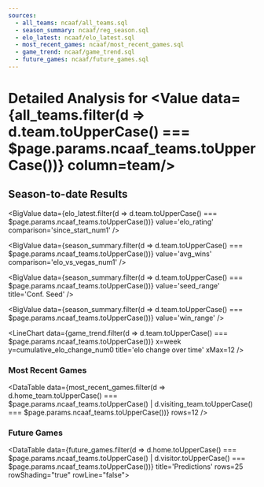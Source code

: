 ```yaml
---
sources:
  - all_teams: ncaaf/all_teams.sql
  - season_summary: ncaaf/reg_season.sql
  - elo_latest: ncaaf/elo_latest.sql
  - most_recent_games: ncaaf/most_recent_games.sql
  - game_trend: ncaaf/game_trend.sql
  - future_games: ncaaf/future_games.sql
---
```


# Detailed Analysis for <Value data={all_teams.filter(d => d.team.toUpperCase() === $page.params.ncaaf_teams.toUpperCase())} column=team/>


## Season-to-date Results

<BigValue 
    data={elo_latest.filter(d => d.team.toUpperCase() === $page.params.ncaaf_teams.toUpperCase())}
    value='elo_rating' 
    comparison='since_start_num1' 
/> 

<BigValue 
    data={season_summary.filter(d => d.team.toUpperCase() === $page.params.ncaaf_teams.toUpperCase())} 
    value='avg_wins' 
    comparison='elo_vs_vegas_num1' 
/> 

<BigValue 
    data={season_summary.filter(d => d.team.toUpperCase() === $page.params.ncaaf_teams.toUpperCase())} 
    value='seed_range' 
    title='Conf. Seed'
/> 

<BigValue 
    data={season_summary.filter(d => d.team.toUpperCase() === $page.params.ncaaf_teams.toUpperCase())} 
    value='win_range' 
/> 

<LineChart
    data={game_trend.filter(d => d.team.toUpperCase() === $page.params.ncaaf_teams.toUpperCase())} 
    x=week
    y=cumulative_elo_change_num0
    title='elo change over time'
    xMax=12
/>

### Most Recent Games

<DataTable
    data={most_recent_games.filter(d => d.home_team.toUpperCase() === $page.params.ncaaf_teams.toUpperCase() | d.visiting_team.toUpperCase() === $page.params.ncaaf_teams.toUpperCase())} 
    rows=12
/>

### Future Games

<DataTable
    data={future_games.filter(d => d.home.toUpperCase() === $page.params.ncaaf_teams.toUpperCase() | d.visitor.toUpperCase() === $page.params.ncaaf_teams.toUpperCase())} 
    title='Predictions'
    rows=25
    rowShading="true" 
    rowLine="false">
    <Column id="visitor"/>
    <Column id="home"/>
    <Column id="home_win_pct2"/>
    <Column id="odds" align="right"/>
    <Column id="implied_line_num1" align="right"/>
</DataTable>